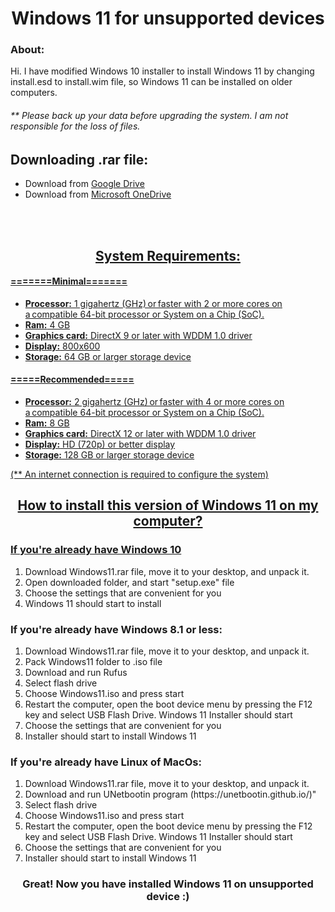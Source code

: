 <h1 align="center">Windows 11 for unsupported devices</h1>

<h3>About:</h3>
<a>Hi. I have modified Windows 10 installer to install Windows 11 by changing install.esd to install.wim file, so Windows 11 can be installed on older computers.</a>
<br>
<h6>** Please back up your data before upgrading the system. I am not responsible for the loss of files.</h6>

<h2>Downloading .rar file:</h2>
<ul>
  <li><a>Download from </a><a href="https://drive.google.com/u/0/uc?export=download&confirm=ZuoG&id=1jQdRmUnrm1aW3J2DSMfznMAXzO9ozzq-">Google Drive</li>
  <li><a>Download from </a><a href="https://1drv.ms/u/s!AuQL__qV6kxdgQC_gnK9S4U9oJ4a?e=xUTH4K">Microsoft OneDrive</li>
</ul>
<br>




<br>

<h2 align="center">System Requirements:</h2>
<h4><b>=======Minimal=======</b></h4>
<ul>
  <li><b>Processor:</b> 1 gigahertz (GHz) or faster with 2 or more cores on a compatible 64-bit processor or System on a Chip (SoC).</li>
  <li><b>Ram:</b> 4 GB</li>
  <li><b>Graphics card:</b> DirectX 9 or later with WDDM 1.0 driver</li>
  <li><b>Display:</b> 800x600</li>
  <li><b>Storage:</b> 64 GB or larger storage device</li>
  </ul>

<h4><b>=====Recommended=====</b></h4>

<ul>
  <li><b>Processor:</b> 2 gigahertz (GHz) or faster with 4 or more cores on a compatible 64-bit processor or System on a Chip (SoC).</li>
  <li><b>Ram:</b> 8 GB</li>
  <li><b>Graphics card:</b> DirectX 12 or later with WDDM 1.0 driver</li>
  <li><b>Display:</b> HD (720p) or better display</li>
  <li><b>Storage:</b> 128 GB or larger storage device</li>
  </ul>
  
<p>(** An internet connection is required to configure the system)</p>

<h2 align="center">How to install this version of Windows 11 on my computer?</h2>
  <h3>If you're already have Windows 10</h3>
   <ol>  
     <li><a>Download Windows11.rar file, move it to your desktop, and unpack it.</a></li>
     <li>Open downloaded folder, and start "setup.exe" file</li>
     <li>Choose the settings that are convenient for you</li>
     <li>Windows 11 should start to install</li>
   </ol>
   
 <h3>If you're already have Windows 8.1 or less:</h3>
   <ol>  
     <li><a>Download Windows11.rar file, move it to your desktop, and unpack it.</a></li>
     <li>Pack Windows11 folder to .iso file</li>
     <li>Download and run Rufus</li>
     <li>Select flash drive</li>
     <li>Choose Windows11.iso and press start</li>
     <li>Restart the computer, open the boot device menu by pressing the F12 key and select USB Flash Drive. Windows 11 Installer should start</li>
     <li>Choose the settings that are convenient for you</li>
     <li>Installer should start to install Windows 11</li>
   </ol>

 <h3>If you're already have Linux of MacOs:</h3>
   <ol>  
     <li><a>Download Windows11.rar file, move it to your desktop, and unpack it.</a></li>
     <li>Download and run UNetbootin program (https://unetbootin.github.io/)"</li>
     <li>Select flash drive</li>
     <li>Choose Windows11.iso and press start</li>
     <li>Restart the computer, open the boot device menu by pressing the F12 key and select USB Flash Drive. Windows 11 Installer should start</li>
     <li>Choose the settings that are convenient for you</li>
     <li>Installer should start to install Windows 11</li>
   </ol>

<h3 align="center">Great! Now you have installed Windows 11 on unsupported device :)</h3>
